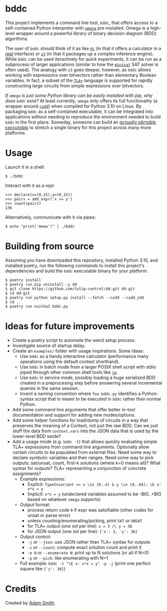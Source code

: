 # bddc

This project implements a command line tool, `bddc`, that offers access to a self-contained Python interpreter with [`omega`](https://github.com/tulip-control/omega) pre-installed. Omega is a high-level wrapper around a powerful library of binary decision diagram (BDD) algorithms.

The user of `bddc` should think of it as like [`dc`](https://en.wikipedia.org/wiki/Dc_(computer_program)) (in that it offers a calculator in a [repl](https://en.wikipedia.org/wiki/Read%E2%80%93eval%E2%80%93print_loop) interface) or [`z3`](https://github.com/Z3Prover/z3) (in that it packages up a complex inference engine). While `bddc` can be used iteractively for quick experiments, it can be run as a subprocess of larger applications (similar to how the [`minisat`](http://minisat.se/) SAT solver is often used). The analogy with `z3` goes deeper, however, as `bddc` allows working with expressions over bitvectors rather than elementary Boolean variables. In fact, a subset of the [`TLA+`](https://lamport.azurewebsites.net/tla/tla.html) language is supported for rapidly constructing large circuits from simple expressions over bitvectors.

*If `omega` is just some Python library can be easily installed with pip, why does `bddc` exist?* At least currently, `omega` only offers its full functionality (a wrapper around [`cudd`](https://github.com/ivmai/cudd)) when compiled for Python 3.10 on Linux. By packaging `bddc` as a self-contained executable, it can be integrated into applications without needing to reproduce the environment needed to build `bddc` in the first place. Someday, someone can build an [αcτµαlly pδrταblε εxεcµταblε](https://justine.lol/ape.html) to stretch a single binary for this project across many more platforms.

# Usage

Launch it in a shell:

    $ ./bddc

Interact with it as a repl:

    >>> declare(x=(0,15),y=(0,15))
    >>> pairs = add_expr('x <= y')
    >>> count(pairs)
    136

Alternatively, communicate with it via pipes:

    $ echo "print('meow')" | ./bddc

# Building from source

Assuming you have downloaded this repository, installed Python 3.10, and installed poetry, run the following commands to install this project's dependencies and build the `bddc` executable binary for your platform.

    $ poetry install
    $ poetry run pip uninstall -y dd
    $ git clone https://github.com/tulip-control/dd.git dd-git
    $ cd dd-git
    $ poetry run python setup.py install --fetch --cudd --cudd_zdd
    $ cd ..
    $ poetry run nuitka3 bddc.py

# Ideas for future improvements

 * Create a poetry script to automate the weird setup process.
 * Investigate source of startup delay.
 * Create an `examples/` folder with usage inspirations. Some ideas:
    - Use `bddc` as a handy interactive calculator (performance many operations using the default context shorthand).
    - Use `bddc` in batch mode from a larger POSIX shell script with stdio piped through other common shell tools like [`jq`](https://jqlang.github.io/jq/).
    - Use `bddc` in service mode, possibly loading a huge serialized BDD created in a preprocesing step before answering several incremental queries in the same session.
    - Invent a naming convention where `foo.bddc.py` identifies a Python-syntax script that is meant to be executed in `bddc` rather than normal Python.
 * Add some command line arguments that offer better in-tool documentation and support for adding new modes/options.
 * Add some helper functions for load/dump of circuits in a way that preserves the meaning of a Context, not just the raw BDD. Can we just stuff the data from `context.vars` into the JSON data that is used by the lower-level BDD serde?
 * Add a usage mode (e.g. `bddc -t`) that allows quickly evaluating simple TLA+ expressions from command line arguments. Optionally allow certain circuits to be populated from external files. Need some way to declare symbolic variables and their ranges. Need some way to pick outputs: sat/unsat, count, first-k solutions (where k=0 means all)? What syntax for outputs? TLA+ representing a conjunction of concrete assignments?
   - Example expressions:
     - Explicit: `TypeInvariant == x \in (0..4) & y \in (0..64); \E x: x*x = y`
     - Implicit: `x*x = y` (undeclared variables assumed to be -BIG..+BIG based on whatever `omega` supports)
   - Output format:
     - process return code `0` if expr was satsifiable (other codes for unsat or parse error)
     - unless counting/enumerating/picking, print `SAT` or `UNSAT`
     - for TLA+ output (one sol per line): `x = 3 /\ y = 36`
     - for JSON output (one sol per line): `{'x': 3, 'y': 36}`
   - Output control:
     - `-j` or `--json`: use JSON rather than TLA+ syntax for outputs
     - `-c` or `--count`: compute exact solution count and print it
     - `-e N` or `--enumerate N`: print up to N solutions (or all if N=0)
     - `-p` or `--pick`: like enumerating with N=1
   - Full example: `bddc -t "\E x: x*x = y" -p -j` (print one perfect square like `{'y': 36}`)
 
# Credits

Created by [Adam Smith](https://adamsmith.as/).